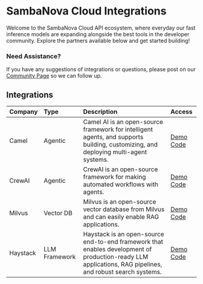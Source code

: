 # SambaNova Cloud Integrations

Welcome to the SambaNova Cloud API ecosystem, where everyday our fast inference models are expanding alongside the best tools in the developer community. Explore the partners available below and get started building\! 

### Need Assistance? 

If you have any suggestions of integrations or questions, please post on our [Community Page](https://community.sambanova.ai/) so we can follow up. 

## Integrations

| Company | Type | Description | Access |
| :---- | :---- | :---- | :---- |
| Camel | Agentic | Camel AI is an open-source framework for intelligent agents, and supports building, customizing, and deploying multi-agent systems.   | [Demo Code](https://github.com/sambanova/ai-starter-kit/tree/main/integrations/camel) |
| CrewAI | Agentic | CrewAI is an open-source framework for making automated workflows with agents. | [Demo Code](https://github.com/sambanova/ai-starter-kit/tree/main/integrations/crewai) |
| Milvus | Vector DB | Milvus is an open-source vector database from Milvus and can easily enable RAG applications. | [Demo Code](https://github.com/sambanova/ai-starter-kit/tree/main/integrations/milvus) |
| Haystack | LLM Framework | Haystack is an open-source end-to-end framework that enables development of production-ready LLM applications, RAG pipelines, and robust search systems. | [Demo Code](https://github.com/sambanova/ai-starter-kit/tree/main/integrations/haystack) |
